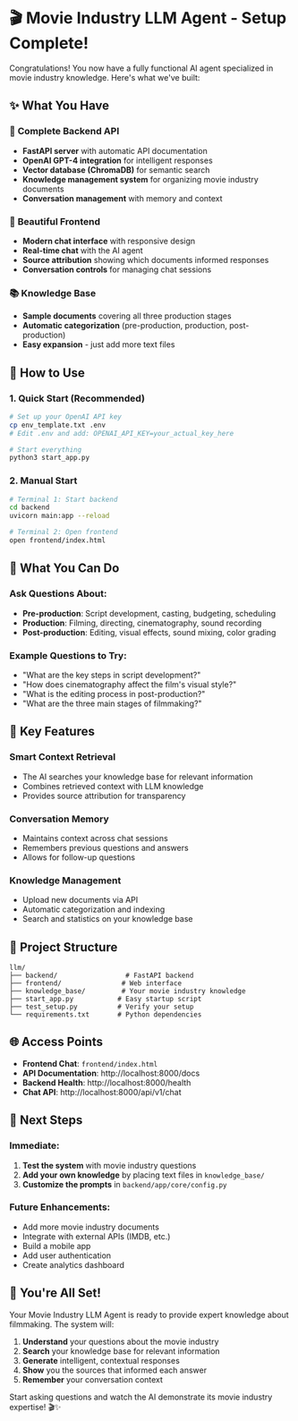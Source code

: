 # 🎬 Movie Industry LLM Agent - Setup Complete!

Congratulations! You now have a fully functional AI agent specialized in movie industry knowledge. Here's what we've built:

## ✨ What You Have

### 🚀 **Complete Backend API**
- **FastAPI server** with automatic API documentation
- **OpenAI GPT-4 integration** for intelligent responses
- **Vector database (ChromaDB)** for semantic search
- **Knowledge management system** for organizing movie industry documents
- **Conversation management** with memory and context

### 🎨 **Beautiful Frontend**
- **Modern chat interface** with responsive design
- **Real-time chat** with the AI agent
- **Source attribution** showing which documents informed responses
- **Conversation controls** for managing chat sessions

### 📚 **Knowledge Base**
- **Sample documents** covering all three production stages
- **Automatic categorization** (pre-production, production, post-production)
- **Easy expansion** - just add more text files

## 🚀 **How to Use**

### **1. Quick Start (Recommended)**
```bash
# Set up your OpenAI API key
cp env_template.txt .env
# Edit .env and add: OPENAI_API_KEY=your_actual_key_here

# Start everything
python3 start_app.py
```

### **2. Manual Start**
```bash
# Terminal 1: Start backend
cd backend
uvicorn main:app --reload

# Terminal 2: Open frontend
open frontend/index.html
```

## 🎯 **What You Can Do**

### **Ask Questions About:**
- **Pre-production**: Script development, casting, budgeting, scheduling
- **Production**: Filming, directing, cinematography, sound recording  
- **Post-production**: Editing, visual effects, sound mixing, color grading

### **Example Questions to Try:**
- "What are the key steps in script development?"
- "How does cinematography affect the film's visual style?"
- "What is the editing process in post-production?"
- "What are the three main stages of filmmaking?"

## 🔧 **Key Features**

### **Smart Context Retrieval**
- The AI searches your knowledge base for relevant information
- Combines retrieved context with LLM knowledge
- Provides source attribution for transparency

### **Conversation Memory**
- Maintains context across chat sessions
- Remembers previous questions and answers
- Allows for follow-up questions

### **Knowledge Management**
- Upload new documents via API
- Automatic categorization and indexing
- Search and statistics on your knowledge base

## 📁 **Project Structure**
```
llm/
├── backend/                 # FastAPI backend
├── frontend/               # Web interface
├── knowledge_base/         # Your movie industry knowledge
├── start_app.py           # Easy startup script
├── test_setup.py          # Verify your setup
└── requirements.txt       # Python dependencies
```

## 🌐 **Access Points**

- **Frontend Chat**: `frontend/index.html`
- **API Documentation**: http://localhost:8000/docs
- **Backend Health**: http://localhost:8000/health
- **Chat API**: http://localhost:8000/api/v1/chat

## 🚀 **Next Steps**

### **Immediate:**
1. **Test the system** with movie industry questions
2. **Add your own knowledge** by placing text files in `knowledge_base/`
3. **Customize the prompts** in `backend/app/core/config.py`

### **Future Enhancements:**
- Add more movie industry documents
- Integrate with external APIs (IMDB, etc.)
- Build a mobile app
- Add user authentication
- Create analytics dashboard

## 🎉 **You're All Set!**

Your Movie Industry LLM Agent is ready to provide expert knowledge about filmmaking. The system will:

1. **Understand** your questions about the movie industry
2. **Search** your knowledge base for relevant information
3. **Generate** intelligent, contextual responses
4. **Show** you the sources that informed each answer
5. **Remember** your conversation context

Start asking questions and watch the AI demonstrate its movie industry expertise! 🎬✨ 